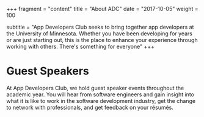+++
fragment = "content"
title = "About ADC"
date = "2017-10-05"
weight = 100

subtitle = "App Developers Club seeks to bring together app developers at the University of Minnesota. Whether you have been developing for years or are just starting out, this is the place to enhance your experience through working with others. There's something for everyone"
+++

# Guest Speakers

At App Developers Club, we hold guest speaker events throughout the academic year. You will hear from software engineers and gain insight into what it is like to work in the software development industry, get the change to network with professionals, and get feedback on your résumés. 
